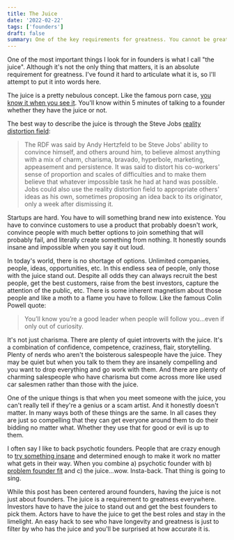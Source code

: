 ```yaml
---
title: The Juice
date: '2022-02-22'
tags: ['founders']
draft: false
summary: One of the key requirements for greatness. You cannot be great without the juice.
---
```


One of the most important things I look for in founders is what I call "the juice". Although it's not the only thing that matters, it is an absolute requirement for greatness. I've found it hard to articulate what it is, so I'll attempt to put it into words here. 

The juice is a pretty nebulous concept. Like the famous porn case, [you know it when you see it](https://en.wikipedia.org/wiki/I_know_it_when_I_see_it). You'll know within 5 minutes of talking to a founder whether they have the juice or not.

The best way to describe the juice is through the Steve Jobs [reality distortion field](https://en.wikipedia.org/wiki/Reality_distortion_field): 

> The RDF was said by Andy Hertzfeld to be Steve Jobs' ability to convince himself, and others around him, to believe almost anything with a mix of charm, charisma, bravado, hyperbole, marketing, appeasement and persistence. It was said to distort his co-workers' sense of proportion and scales of difficulties and to make them believe that whatever impossible task he had at hand was possible. Jobs could also use the reality distortion field to appropriate others' ideas as his own, sometimes proposing an idea back to its originator, only a week after dismissing it.

Startups are hard. You have to will something brand new into existence. You have to convince customers to use a product that probably doesn't work, convince people with much better options to join something that will probably fail, and literally create something from nothing. It honestly sounds insane and impossible when you say it out loud.

In today's world, there is no shortage of options. Unlimited companies, people, ideas, opportunities, etc. In this endless sea of people, only those with the juice stand out. Despite all odds they can always recruit the best people, get the best customers, raise from the best investors, capture the attention of the public, etc. There is some inherent magnetism about those people and like a moth to a flame you have to follow. Like the famous Colin Powell quote:

> You’ll know you’re a good leader when people will follow you...even if only out of curiosity.

It's not just charisma. There are plenty of quiet introverts with the juice. It's a combination of confidence, competence, craziness, flair, storytelling. Plenty of nerds who aren't the boisterous salespeople have the juice. They may be quiet but when you talk to them they are insanely compelling and you want to drop everything and go work with them. And there are plenty of charming salespeople who have charisma but come across more like used car salesmen rather than those with the juice. 

One of the unique things is that when you meet someone with the juice, you can't really tell if they're a genius or a scam artist. And it honestly doesn't matter. In many ways both of these things are the same. In all cases they are just so compelling that they can get everyone around them to do their bidding no matter what. Whether they use that for good or evil is up to them.

I often say I like to back psychotic founders. People that are crazy enough to [try something insane](/blog/pick-hard-problems) and determined enough to make it work no matter what gets in their way. When you combine a) psychotic founder with b) [problem founder fit](/blog/problem-founder-fit) and c) the juice...wow. Insta-back. That thing is going to sing. 

While this post has been centered around founders, having the juice is not just about founders. The juice is a requirement to greatness everywhere. Investors have to have the juice to stand out and get the best founders to pick them. Actors have to have the juice to get the best roles and stay in the limelight. An easy hack to see who have longevity and greatness is just to filter by who has the juice and you'll be surprised at how accurate it is.